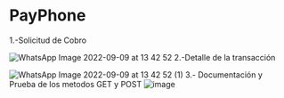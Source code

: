 # PayPhone
1.-Solicitud de Cobro

![WhatsApp Image 2022-09-09 at 13 42 52](https://user-images.githubusercontent.com/87103650/189421846-5a2e6ae6-5ebe-4ed7-971e-fdf75aa6567e.jpeg)
2.-Detalle de la transacción

![WhatsApp Image 2022-09-09 at 13 42 52 (1)](https://user-images.githubusercontent.com/87103650/189421915-75f6c53a-f51e-4d9e-80c2-7d1f1199d7c0.jpeg)
3.- Documentación y Prueba de los metodos GET y POST 
![image](https://user-images.githubusercontent.com/87103650/189422115-afdeae9d-32f2-4428-b682-b5bc6c05f194.png)
